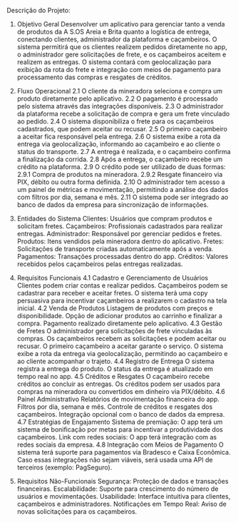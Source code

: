 Descrição do Projeto:
1. Objetivo Geral
   Desenvolver um aplicativo para gerenciar tanto a venda de produtos da A S.OS Areia e Brita quanto a logística de entrega, conectando clientes, administrador da plataforma e caçambeiros. O sistema permitirá que os clientes realizem pedidos diretamente no app, o administrador gere solicitações de frete, e os caçambeiros aceitem e realizem as entregas. O sistema contará com geolocalização para exibição da rota do frete e integração com meios de pagamento para processamento das compras e resgates de créditos.

2. Fluxo Operacional
   2.1 O cliente da mineradora seleciona e compra um produto diretamente pelo aplicativo.
   2.2 O pagamento é processado pelo sistema através das integrações disponíveis.
   2.3 O administrador da plataforma recebe a solicitação de compra e gera um frete vinculado ao pedido.
   2.4 O sistema disponibiliza o frete para os caçambeiros cadastrados, que podem aceitar ou recusar.
   2.5 O primeiro caçambeiro a aceitar fica responsável pela entrega.
   2.6 O sistema exibe a rota da entrega via geolocalização, informando ao caçambeiro e ao cliente o status do transporte.
   2.7 A entrega é realizada, e o caçambeiro confirma a finalização da corrida.
   2.8 Após a entrega, o caçambeiro recebe um crédito na plataforma.
   2.9 O crédito pode ser utilizado de duas formas:
   2.9.1 Compra de produtos na mineradora.
   2.9.2 Resgate financeiro via PIX, débito ou outra forma definida.
   2.10 O administrador tem acesso a um painel de métricas e movimentação, permitindo a análise dos dados com filtros por dia, semana e mês.
   2.11 O sistema pode ser integrado ao banco de dados da empresa para sincronização de informações.

3. Entidades do Sistema
   Clientes: Usuários que compram produtos e solicitam fretes.
   Caçambeiros: Profissionais cadastrados para realizar entregas.
   Administrador: Responsável por gerenciar pedidos e fretes.
   Produtos: Itens vendidos pela mineradora dentro do aplicativo.
   Fretes: Solicitações de transporte criadas automaticamente após a venda.
   Pagamentos: Transações processadas dentro do app.
   Créditos: Valores recebidos pelos caçambeiros pelas entregas realizadas.

4. Requisitos Funcionais
   4.1 Cadastro e Gerenciamento de Usuários
   Clientes podem criar contas e realizar pedidos.
   Caçambeiros podem se cadastrar para receber e aceitar fretes.
   O sistema terá uma copy persuasiva para incentivar caçambeiros a realizarem o cadastro na tela inicial.
   4.2 Venda de Produtos
   Listagem de produtos com preços e disponibilidade.
   Opção de adicionar produtos ao carrinho e finalizar a compra.
   Pagamento realizado diretamente pelo aplicativo.
   4.3 Gestão de Fretes
   O administrador gera solicitações de frete vinculadas às compras.
   Os caçambeiros recebem as solicitações e podem aceitar ou recusar.
   O primeiro caçambeiro a aceitar garante o serviço.
   O sistema exibe a rota da entrega via geolocalização, permitindo ao caçambeiro e ao cliente acompanhar o trajeto.
   4.4 Registro de Entrega
   O sistema registra a entrega do produto.
   O status da entrega é atualizado em tempo real no app.
   4.5 Créditos e Resgates
   O caçambeiro recebe créditos ao concluir as entregas.
   Os créditos podem ser usados para compras na mineradora ou convertidos em dinheiro via PIX/débito.
   4.6 Painel Administrativo
   Relatórios de movimentação financeira do app.
   Filtros por dia, semana e mês.
   Controle de créditos e resgates dos caçambeiros.
   Integração opcional com o banco de dados da empresa.
   4.7 Estratégias de Engajamento
   Sistema de premiação: O app terá um sistema de bonificação por metas para incentivar a produtividade dos caçambeiros.
   Link com redes sociais: O app terá integração com as redes sociais da empresa.
   4.8 Integração com Meios de Pagamento
   O sistema terá suporte para pagamentos via Bradesco e Caixa Econômica.
   Caso essas integrações não sejam viáveis, será usada uma API de terceiros (exemplo: PagSeguro).

5. Requisitos Não-Funcionais
   Segurança: Proteção de dados e transações financeiras.
   Escalabilidade: Suporte para crescimento do número de usuários e movimentações.
   Usabilidade: Interface intuitiva para clientes, caçambeiros e administradores.
   Notificações em Tempo Real: Aviso de novas solicitações para os caçambeiros.

